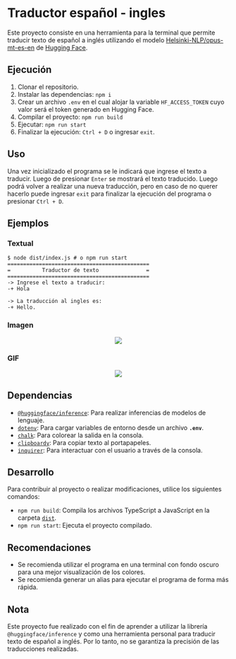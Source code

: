 # Traductor español - ingles
Este proyecto consiste en una herramienta para la terminal que permite traducir texto de español a inglés utilizando el modelo [Helsinki-NLP/opus-mt-es-en](https://huggingface.co/Helsinki-NLP/opus-mt-es-en?text=Los+ingredientes+de+una+tortilla+de+patatas+son%3A+huevos%2C+patatas+y+cebolla) de [Hugging Face](https://huggingface.co/).

## Ejecución
1. Clonar el repositorio.
2. Instalar las dependencias: `npm i`
3. Crear un archivo `.env` en el cual alojar la variable `HF_ACCESS_TOKEN` cuyo valor será el token generado en Hugging Face.
4. Compilar el proyecto: `npm run build`
5. Ejecutar: `npm run start`
6. Finalizar la ejecución: `Ctrl + D` o ingresar `exit`.

## Uso
Una vez inicializado el programa se le indicará que ingrese el texto a traducir. Luego de presionar `Enter` se mostrará el texto traducido. Luego podrá volver a realizar una nueva traducción, pero en caso de no querer hacerlo puede ingresar `exit` para finalizar la ejecución del programa o presionar `Ctrl + D`.

## Ejemplos
### Textual
```
$ node dist/index.js # o npm run start
=============================================
=          Traductor de texto               =
=============================================
-> Ingrese el texto a traducir:
-+ Hola

-> La traducción al ingles es: 
-+ Hello. 
```

### Imagen
<div align="center">
  <img src="https://i.ibb.co/2YkfnN7/Captura-desde-2024-05-19-14-35-52.png" />
</div>

### GIF
<div align="center">
  <img src="https://i.ibb.co/pyrrdF8/Grabaci-n-de-pantalla-desde-2024-05-19-15-05-22.gif" />
</div>

## Dependencias
- [`@huggingface/inference`](https://www.npmjs.com/package/@huggingface/inference): Para realizar inferencias de modelos de lenguaje.
- [`dotenv`](https://www.npmjs.com/package/dotenv): Para cargar variables de entorno desde un archivo **`.env`**.
- [`chalk`](https://www.npmjs.com/package/chalk): Para colorear la salida en la consola.
- [`clipboardy`](https://www.npmjs.com/package/clipboardy): Para copiar texto al portapapeles.
- [`inquirer`](https://www.npmjs.com/package/inquirer): Para interactuar con el usuario a través de la consola.

## Desarrollo
Para contribuir al proyecto o realizar modificaciones, utilice los siguientes comandos:
- `npm run build`: Compila los archivos TypeScript a JavaScript en la carpeta [`dist`](./dist/).
- `npm run start`: Ejecuta el proyecto compilado.

## Recomendaciones
- Se recomienda utilizar el programa en una terminal con fondo oscuro para una mejor visualización de los colores.
- Se recomienda generar un alias para ejecutar el programa de forma más rápida.

## Nota
Este proyecto fue realizado con el fin de aprender a utilizar la librería `@huggingface/inference` y como una herramienta personal para traducir texto de español a inglés. Por lo tanto, no se garantiza la precisión de las traducciones realizadas.